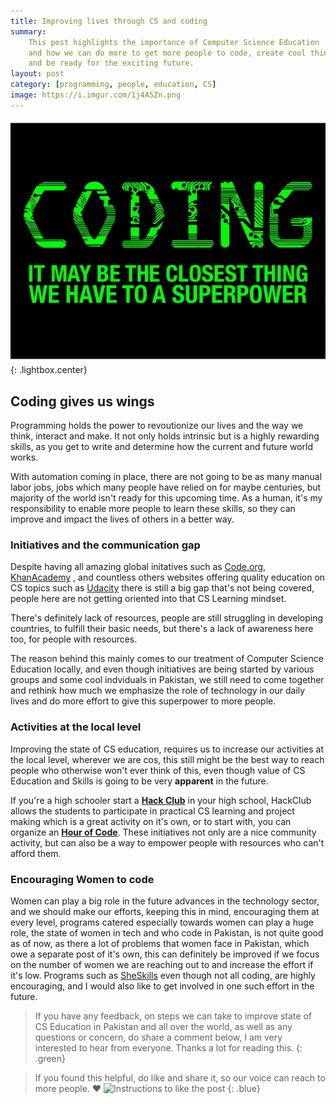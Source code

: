 ```yaml
---
title: Improving lives through CS and coding
summary:
    This post highlights the importance of Computer Science Education
    and how we can do more to get more people to code, create cool things
    and be ready for the exciting future.
layout: post
category: [programming, people, education, CS]
image: https://i.imgur.com/1j4A5Zn.png
---
```


<a href="/images/coding.jpg" title="">
    <img src="/images/coding.jpg" alt="Coding might be the closest thing we have to superpower" title="">
</a>
{: .lightbox.center}

## Coding gives us wings 

Programming holds the power to revoutionize our lives and the way we think, interact and make. It not only
holds intrinsic but is a highly rewarding skills, as you get to write and determine how the current
and future world works. 

With automation coming in place, there are not going to be as many manual labor jobs, jobs which many people
have relied on for maybe centuries, but majority of the world isn't ready for this upcoming time. 
As a human, it's my responsibility to enable more people to learn these skills, so they can improve and
impact the lives of others in a better way.

### Initiatives and the communication gap

Despite having all amazing global initatives such as [Code.org](https://code.org), 
[KhanAcademy](https://khanacademy.org)
, and countless others websites offering quality education on CS topics such as [Udacity](https://udacity.com) there 
is still a big gap that's not being covered, people here are not getting oriented into that CS Learning mindset.

There's definitely lack of resources, people are still struggling in developing countries, to fulfill their
basic needs, but there's a lack of awareness here too, for people with resources.

The reason behind this mainly comes to our treatment of Computer Science Education locally, and even though
initiatives are being started by various groups and some cool indviduals in Pakistan, we
still need to come together and rethink how much we emphasize the role of technology in our daily lives
and do more effort to give this superpower to more people.

### Activities at the local level

Improving the state of CS education, requires us to increase our activities at the local level, wherever
we are cos, this still might be the best way to reach people who otherwise won't ever think of this, even
though value of CS Education and Skills is going to be very **apparent** in the future. 

If you're a high schooler start a **[Hack Club](https://hackclub.com)** in your high school, 
HackClub allows the students to participate
in practical CS learning and project making which is a great activity on it's own, or to start
with, you can organize an **[Hour of Code](https://code.org/learn)**. These initiatives not only are a nice 
community activity, but can also be a way to empower people with resources who can't afford them.

### Encouraging Women to code

Women can play a big role in the future advances in the technology sector, and we should make our efforts,
keeping this in mind, encouraging them at every level, programs catered especially towards women can play
a huge role, the state of women in tech and who code in Pakistan, is not quite good as of now, as there a lot of problems that women face in Pakistan, which owe a separate post of it's own, this can definitely be improved
if we focus on the number of women we are reaching out to and increase the effort if it's low. Programs 
such as [SheSkills](https://schoolofskills.co/sheskills/) even though not all coding, are highly encouraging,
and I would also like to get involved in one such effort in the future.

> If you have any feedback, on steps we can take to improve state of CS Education in Pakistan and all over  the world, as well as any questions or concern, do share a comment below, I am very interested to hear from everyone. Thanks a lot for reading this.
{: .green}

> If you found this helpful, do like and share it, so our voice can reach to more people. :heart:
![Instructions to like the post](https://i.imgur.com/wgxtdRy.png)
{: .blue} 